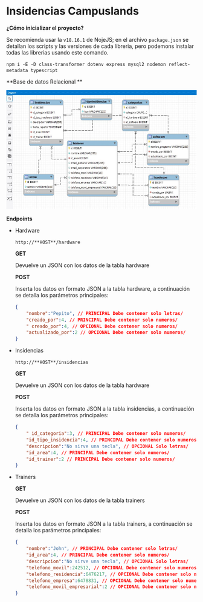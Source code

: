 # Insidencias Campuslands

**¿Cómo inicializar el proyecto?**

Se recomienda usar la `v18.16.1` de NojeJS; en el archivo `package.json` se detallan los scripts y las versiones de cada libreria, pero podemons instalar todas las librerias  usando este comando.

````
npm i -E -D class-transformer dotenv express mysql2 nodemon reflect-metadata typescript
````

**Base de datos Relacional **

<img src="./img/DB.JPG" alt="Logos - Watchafita-con-contorno" style="zoom:80%;"/>


**Endpoints**

- Hardware

  ````
  http://**HOST**/hardware
  ````

  **GET**

  Devuelve un JSON con los datos de la tabla hardware

  **POST**

  Inserta los datos en formato JSON a la tabla hardware, a continuación se detalla los parámetros principales:

  ````json
  {
      "nombre":"Pepito", // PRINCIPAL Debe contener solo letras/
      "creado_por":4, // PRINCIPAL Debe contener solo numeros/
      " creado_por":4, // OPCIONAL Debe contener solo numeros/
      "actualizado_por":2 // OPCIONAL Debe contener solo numeros/
  }
  ````

- Insidencias

  ````
  http://**HOST**/insidencias
  ````

  **GET**

  Devuelve un JSON con los datos de la tabla hardware

  **POST**

  Inserta los datos en formato JSON a la tabla insidencias, a continuación se detalla los parámetros principales:

  ````json
  {
      " id_categoria":3, // PRINCIPAL Debe contener solo numeros/
      "id_tipo_insidencia":4, // PRINCIPAL Debe contener solo numeros/
      "descripcion":"No sirve una tecla", // OPCIONAL Solo letras/
      "id_area":4, // PRINCIPAL Debe contener solo numeros/
      "id_trainer":2 // PRINCIPAL Debe contener solo numeros/
  }
  ````

  

- Trainers

  **GET**

  Devuelve un JSON con los datos de la tabla trainers

  **POST**

  Inserta los datos en formato JSON a la tabla trainers, a continuación se detalla los parámetros principales:

  ````json
  {
      "nombre":"John", // PRINCIPAL Debe contener solo letras/
      "id_area":4, // PRINCIPAL Debe contener solo numeros/
      "descripcion":"No sirve una tecla", // OPCIONAL Solo letras/
      "telefono_movil":242512, // OPCIONAL Debe contener solo numeros/
      "telefono_residencia":6476217, // OPCIONAL Debe contener solo numeros/
      "telefono_empresa":6478831, // OPCIONAL Debe contener solo numeros/
      "telefono_movil_empresarial":2 // OPCIONAL Debe contener solo numeros/
  }
  ````

  
